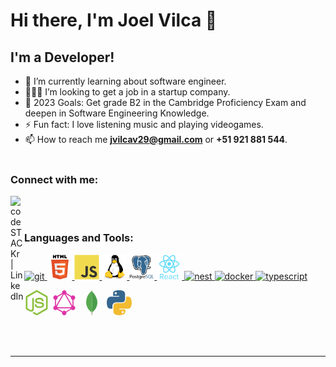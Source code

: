 # Hi there, I'm Joel Vilca 👋

## I'm a Developer!

- 🌱 I’m currently learning about software engineer.
- 🧑🏻‍💻 I’m looking to get a job in a startup company.
- 🥅 2023 Goals: Get grade B2 in the Cambridge Proficiency Exam and deepen in Software Engineering Knowledge.
- ⚡ Fun fact: I love listening music and playing videogames.
- 📫 How to reach me **jvilcav29@gmail.com** or **+51 921 881 544**.
<br /><br />


### Connect with me:

[<img align="left" alt="codeSTACKr | LinkedIn" width="22px" src="https://cdn.jsdelivr.net/npm/simple-icons@v3/icons/linkedin.svg" />][linkedin]


<br />
<br />

### Languages and Tools:

<a href="https://git-scm.com/" target="_blank"> <img src="https://www.vectorlogo.zone/logos/git-scm/git-scm-icon.svg" alt="git" width="40" height="40"/> </a>
<a href="https://www.w3.org/html/" target="_blank"> <img src="https://raw.githubusercontent.com/devicons/devicon/master/icons/html5/html5-original-wordmark.svg" alt="html5" width="40" height="40"/> </a> 
<a href="https://developer.mozilla.org/en-US/docs/Web/JavaScript" target="_blank"> <img src="https://raw.githubusercontent.com/devicons/devicon/master/icons/javascript/javascript-original.svg" alt="javascript" width="40" height="40"/> </a> 
<a href="https://www.linux.org/" target="_blank"> <img src="https://raw.githubusercontent.com/devicons/devicon/master/icons/linux/linux-original.svg" alt="linux" width="40" height="40"/> </a> <a href="https://www.postgresql.org" target="_blank"> <img src="https://raw.githubusercontent.com/devicons/devicon/master/icons/postgresql/postgresql-original-wordmark.svg" alt="postgresql" width="40" height="40"/> </a> 
<a href="https://reactjs.org/" target="_blank"> <img src="https://raw.githubusercontent.com/devicons/devicon/master/icons/react/react-original-wordmark.svg" alt="react" width="40" height="40"/> </a>
<a href="https://nestjs.com" target="_blank"> <img src="https://d33wubrfki0l68.cloudfront.net/e937e774cbbe23635999615ad5d7732decad182a/26072/logo-small.ede75a6b.svg" alt="nest" width="40" height="40"/> </a>
<a href="https://www.docker.com" target="_blank"> <img src="https://www.docker.com/wp-content/uploads/2022/03/Moby-logo.png" alt="docker" width="45" height="40"/> </a>
<a href="https://www.typescriptlang.org" target="_blank"> <img src="https://upload.wikimedia.org/wikipedia/commons/thumb/4/4c/Typescript_logo_2020.svg/512px-Typescript_logo_2020.svg.png" alt="typescript" width="40" height="40"/> </a>

<a width="40px"><svg width="40px" xmlns="http://www.w3.org/2000/svg" enable-background="new 0 0 24 24" viewBox="0 0 24 24"><path fill="#8CC03E" d="M9.414,21.027c-0.616,0.357-0.733,0.399-1.312,0.604c-0.14,0.048-0.352,0.133,0.08,0.381l2.9,1.738c0.277,0.163,0.597,0.248,0.912,0.248L11.996,24c0.319,0,0.634-0.086,0.911-0.248l8.682-5.077c0.564-0.333,0.912-0.948,0.912-1.605V6.922c0-0.662-0.347-1.277-0.912-1.605l-8.682-5.082c-0.545-0.314-1.274-0.314-1.824,0L2.411,5.312C1.848,5.641,1.5,6.26,1.5,6.917v10.148c0,0.662,0.347,1.277,0.911,1.605l2.275,1.329c1.1,0.553,1.494,0.553,1.997,0.553c1.631,0,2.571-1,2.571-2.743V7.785c0-0.142-0.117-0.252-0.254-0.252h-1.1c-0.141,0-0.254,0.109-0.254,0.252v10.019c0,0.776-0.79,1.543-2.083,0.891l-2.378-1.391C3.102,17.261,3.05,17.166,3.05,17.07V6.922c0-0.099,0.052-0.195,0.136-0.243l8.672-5.077c0.079-0.048,0.188-0.048,0.268,0l8.677,5.072c0.084,0.052,0.136,0.143,0.136,0.243V17.07c0,0.094-0.051,0.19-0.131,0.238l-8.682,5.077c-0.075,0.048-0.188,0.048-0.268,0L9.63,21.047C9.564,21.004,9.48,20.989,9.414,21.027z"/><path fill="#8CC03E" d="M14.674,15.469c-2.298,0-2.802-0.586-2.97-1.743c-0.019-0.124-0.122-0.214-0.249-0.214h-1.123c-0.141,0-0.249,0.114-0.249,0.252c0,1.481,0.794,3.248,4.596,3.248c2.744-0.005,4.325-1.104,4.325-3.019l-0.003,0.001c0-1.9-1.269-2.405-3.934-2.762c-2.698-0.362-2.97-0.548-2.97-1.186c0-0.528,0.231-1.233,2.228-1.233c1.782,0,2.44,0.39,2.712,1.609c0.023,0.115,0.127,0.2,0.245,0.2h1.128c0.07,0,0.136-0.028,0.183-0.081c0.047-0.053,0.07-0.124,0.066-0.195c-0.174-2.1-1.551-3.076-4.334-3.076c-2.477,0-3.953,1.058-3.953,2.833c0,1.924,1.471,2.458,3.845,2.695c2.844,0.282,3.064,0.705,3.064,1.272C17.283,15.051,16.503,15.469,14.674,15.469z"/></svg></a>
<svg width="40px" xmlns="http://www.w3.org/2000/svg" enable-background="new 0 0 24 24" viewBox="0 0 24 24"><path fill="#DF34A6" d="M4.657,5.218C3.649,4.626,2.361,4.976,1.779,6C1.68,6.177,1.605,6.368,1.559,6.566C1.287,7.717,1.983,8.874,3.113,9.15l-0.001,5.699c-0.391,0.097-0.748,0.306-1.026,0.603c-0.802,0.855-0.771,2.21,0.069,3.026c0.841,0.817,2.173,0.784,2.975-0.07l4.853,2.847c-0.058,0.199-0.087,0.404-0.087,0.609C9.897,23.045,10.839,24.001,12,24c0.224,0,0.445-0.037,0.659-0.108c1.104-0.371,1.704-1.582,1.338-2.706l4.822-2.832c0.149,0.17,0.325,0.316,0.517,0.429c1.009,0.592,2.296,0.241,2.878-0.782c0.103-0.181,0.181-0.377,0.228-0.581c0.269-1.146-0.427-2.296-1.553-2.569V9.152c0.194-0.048,0.378-0.123,0.549-0.223c1.011-0.589,1.362-1.9,0.782-2.928c-0.101-0.176-0.225-0.337-0.371-0.477c-0.844-0.816-2.179-0.782-2.981,0.077l-4.852-2.85c0.058-0.199,0.089-0.408,0.088-0.617C14.103,0.954,13.161-0.001,12,0c-0.203,0-0.406,0.029-0.6,0.088c-1.111,0.335-1.747,1.524-1.417,2.657l-4.855,2.85C4.99,5.446,4.831,5.319,4.657,5.218z M13.556,20.421c-0.386-0.429-0.94-0.698-1.556-0.698c-0.596,0-1.133,0.249-1.514,0.653L5.63,17.524l0.021-0.083h12.698c0.011,0.048,0.023,0.095,0.037,0.142L13.556,20.421z M13.51,3.628l4.863,2.858c-0.007,0.023-0.013,0.048-0.019,0.072c-0.279,1.146,0.406,2.305,1.532,2.588v5.707c-0.026,0.007-0.055,0.014-0.081,0.023l-6.352-11.19C13.474,3.667,13.492,3.649,13.51,3.628z M11.415,4.194c0.382,0.112,0.788,0.112,1.172,0L18.94,15.38c-0.291,0.283-0.497,0.646-0.593,1.044H5.654c-0.096-0.396-0.301-0.758-0.59-1.041L11.415,4.194z M5.624,6.479l4.863-2.852l0.059,0.06l-6.35,11.189l-0.083-0.023V9.145c0.025-0.007,0.049-0.013,0.075-0.021C5.303,8.797,5.946,7.614,5.624,6.479z"/></svg>
<svg width="40px" xmlns="http://www.w3.org/2000/svg" enable-background="new 0 0 24 24" viewBox="0 0 24 24"><path fill="#FFF" d="M12.546,24l-0.639-0.218c0,0,0.078-3.257-1.091-3.491c-0.779-0.904,0.125-38.338,2.93-0.125c0,0-0.966,0.483-1.138,1.309C12.422,22.286,12.546,24,12.546,24L12.546,24z"/><path fill="#A6A385" d="M12.546,24l-0.639-0.218c0,0,0.078-3.257-1.091-3.491c-0.779-0.904,0.125-38.338,2.93-0.125c0,0-0.966,0.483-1.138,1.309C12.422,22.286,12.546,24,12.546,24L12.546,24z"/><path fill="#FFF" d="M12.889,20.852c0,0,5.595-3.678,4.286-11.33c-1.262-5.563-4.239-7.387-4.566-8.088c-0.358-0.499-0.701-1.371-0.701-1.371l0.234,15.475C12.141,15.553,11.658,20.275,12.889,20.852L12.889,20.852z"/><path fill="#499D4A" d="M12.889,20.852c0,0,5.595-3.678,4.286-11.33c-1.262-5.563-4.239-7.387-4.566-8.088c-0.358-0.499-0.701-1.371-0.701-1.371l0.234,15.475C12.141,15.553,11.658,20.275,12.889,20.852L12.889,20.852z"/><path fill="#FFF" d="M11.58,21.054c0,0-5.252-3.584-4.94-9.896c0.296-6.312,4.005-9.413,4.722-9.974C11.83,0.686,11.845,0.499,11.876,0c0.327,0.701,0.265,10.488,0.312,11.641C12.328,16.083,11.939,20.213,11.58,21.054z"/><path fill="#58AA50" d="M11.58,21.054c0,0-5.252-3.584-4.94-9.896c0.296-6.312,4.005-9.413,4.722-9.974C11.83,0.686,11.845,0.499,11.876,0c0.327,0.701,0.265,10.488,0.312,11.641C12.328,16.083,11.939,20.213,11.58,21.054z"/></svg>
<svg width="40px" xmlns="http://www.w3.org/2000/svg" enable-background="new 0 0 24 24" viewBox="0 0 24 24"><polygon points="18.231 7.357 18.232 7.357 18.232 7.353"/><path fill="#F2BB30" d="M20.699,17.748c1.666,0,2.282-1.162,2.861-2.904c0.6-1.794,0.574-3.52,0-5.818c-0.413-1.655-1.194-2.904-2.861-2.904h-2.147v2.541c0,1.971-1.672,3.632-3.578,3.632H9.252c-1.565,0-2.861,1.339-2.861,2.909v5.454c0,1.553,1.35,2.464,2.861,2.909c1.81,0.53,3.552,0.626,5.721,0c1.441-0.418,2.861-1.26,2.861-2.909v-2.181h-5.717v-0.728H20.699z M15.332,19.929c0.594,0,1.077,0.488,1.077,1.088c0,0.606-0.482,1.093-1.077,1.093c-0.59,0-1.077-0.493-1.077-1.093C14.261,20.411,14.744,19.929,15.332,19.929z"/><path fill="#35668F" d="M3.444,17.749H5.41v-2.615c0-1.891,1.634-3.558,3.578-3.558h5.721c1.591,0,2.861-1.312,2.861-2.909V3.209c0-1.553-1.307-2.717-2.861-2.978c-1.918-0.317-4.002-0.299-5.721,0.006l0.001-0.001C6.567,0.664,6.129,1.558,6.129,3.213v2.181h5.727v0.729H3.98c-1.666,0-3.124,1.002-3.578,2.904c-0.525,2.181-0.546,3.541,0,5.818C0.808,16.538,1.779,17.749,3.444,17.749z M8.63,3.937c-0.594,0-1.077-0.488-1.077-1.088C7.56,2.243,8.036,1.756,8.63,1.756c0.59,0,1.077,0.492,1.077,1.093S9.225,3.937,8.63,3.937z"/></svg></p>
<br />
<br />

---




[linkedin]: https://www.linkedin.com/in/jjvilcavuni/

